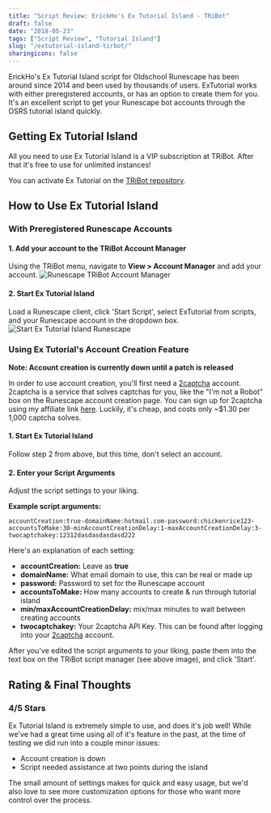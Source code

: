 ```yaml
---
title: "Script Review: ErickHo's Ex Tutorial Island - TRiBot"
draft: false
date: "2018-05-23"
tags: ["Script Review", "Tutorial Island"]
slug: "/extutorial-island-tirbot/"
sharingicons: false
---
```

ErickHo's Ex Tutorial Island script for Oldschool Runescape has been around since 2014 and been used by thousands of users. ExTutorial works with either preregistered accounts, or has an option to create them for you. It's an excellent script to get your Runescape bot accounts through the OSRS tutorial island quickly.
<!--more-->

## Getting Ex Tutorial Island
All you need to use Ex Tutorial Island is a VIP subscription at TRiBot. After that it's free to use for unlimited instances!

You can activate Ex Tutorial on the [TRiBot repository](https://tribot.org/repository/script/id/47).

## How to Use Ex Tutorial Island
### With Preregistered Runescape Accounts
#### 1. Add your account to the TRiBot Account Manager
Using the TRiBot menu, navigate to **View > Account Manager** and add your account.
![Runescape TRiBot Account Manager](/img/review/runescape-tribot-account-manager.png)

#### 2. Start Ex Tutorial Island
Load a Runescape client, click 'Start Script', select ExTutorial from scripts, and your Runescape account in the dropdown box.
![Start Ex Tutorial Island Runescape](/img/review/start-ex-tutorial-island.png)

### Using Ex Tutorial's Account Creation Feature
**Note: Account creation is currently down until a patch is released**

In order to use account creation, you'll first need a [2captcha](https://2captcha.com?from=2071477) account. 2captcha is a service that solves captchas for you, like the "I'm not a Robot" box on the Runescape account creation page. You can sign up for 2captcha using my affiliate link [here](https://2captcha.com?from=2071477). Luckily, it's cheap, and costs only ~$1.30 per 1,000 captcha solves.

#### 1. Start Ex Tutorial Island
Follow step 2 from above, but this time, don't select an account.

#### 2. Enter your Script Arguments
Adjust the script settings to your liking.

**Example script arguments:**

`
accountCreation:true-domainName:hotmail.com-password:chickenrice123-accountsToMake:30-minAccountCreationDelay﻿:1-maxAccountCreationDelay:3-twocaptchakey:12312dasdasdasdasd222
`

Here's an explanation of each setting:

* **accountCreation:** Leave as **true**
* **domainName:** What email domain to use, this can be real or made up
* **password:** Password to set for the Runescape account
* **accountsToMake:** How many accounts to create & run through tutorial island
* **min/maxAccountCreationDelay﻿:** mix/max minutes to wait between creating accounts
* **twocaptchakey:** Your 2captcha API Key. This can be found after logging into your [2captcha](https://2captcha.com?from=2071477) account.

After you've edited the script arguments to your liking, paste them into the text box on the TRiBot script manager (see above image), and click 'Start'.

## Rating & Final Thoughts
<div class="container">
 <div class="row justify-content-center">
  <i class="fas fa-star fa-3x"></i><i class="fas fa-star fa-3x"></i><i class="fas fa-star fa-3x"></i><i class="fas fa-star fa-3x"></i><!-- <i class="fas fa-star-half fa-3x"></i> -->
  </div>
  <div class="row justify-content-center">
  <h3>4/5 Stars</h3>
  </div>
</div>

Ex Tutorial Island is extremely simple to use, and does it's job well! While we've had a great time using all of it's feature in the past, at the time of testing we did run into a couple minor issues:

* Account creation is down
* Script needed assistance at two points during the island

The small amount of settings makes for quick and easy usage, but we'd also love to see more customization options for those who want more control over the process.